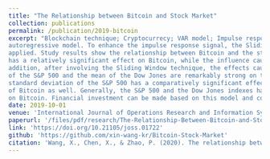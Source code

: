 ```yaml
---
title: "The Relationship between Bitcoin and Stock Market"
collection: publications
permalink: /publication/2019-bitcoin
excerpt: "Blockchain technique; Cryptocurrecy; VAR model; Impulse response analysis; Price return; Sliding window technique; Yahoo API<br /><br />**Abstract:**This article analyzes the relationship between Bitcoin and the stock market by using a vector
autoregressive model. To enhance the impulse response signal, the Sliding Window technique is
applied. Study results show the relationship between Bitcoin and the stock market. First, the S&P 500
has a relatively significant effect on Bitcoin, while the influence caused by the S&P 500 is weak. In
addition, after involving the Sliding Window technique, the effects caused by the standard deviation
of the S&P 500 and the mean of the Dow Jones are remarkably strong on the mean of Bitcoin and the
standard deviation of the S&P 500 has a comparatively significant effect on the standard deviation
of Bitcoin as well. Generally, the S&P 500 and the Dow Jones indexes have an advantageous effect
on Bitcoin. Financial investment can be made based on this model and conclusion."
date: 2019-10-01
venue: 'International Journal of Operations Research and Information Systems'
paperurl: '/files/pdf/research/The-Relationship-Between-Bitcoin-and-Stock-Market.pdf'
link: 'https://doi.org/10.21105/joss.01722'
github: 'https://github.com/xin-wang-kr/Bitcoin-Stock-Market'
citation: 'Wang, X., Chen, X., & Zhao, P. (2020). The relationship between Bitcoin and stock market.; <i>International Journal of Operations Research and Information Systems</i> 11(2): 22-35. doi:10.4018/IJORIS.2020040102'
---
```

